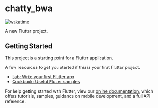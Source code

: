 # chatty_bwa

[![wakatime](https://wakatime.com/badge/github/andarwaly/chatty-bwa.svg)](https://wakatime.com/badge/github/andarwaly/chatty-bwa)

A new Flutter project.

## Getting Started

This project is a starting point for a Flutter application.

A few resources to get you started if this is your first Flutter project:

- [Lab: Write your first Flutter app](https://flutter.dev/docs/get-started/codelab)
- [Cookbook: Useful Flutter samples](https://flutter.dev/docs/cookbook)

For help getting started with Flutter, view our
[online documentation](https://flutter.dev/docs), which offers tutorials,
samples, guidance on mobile development, and a full API reference.
